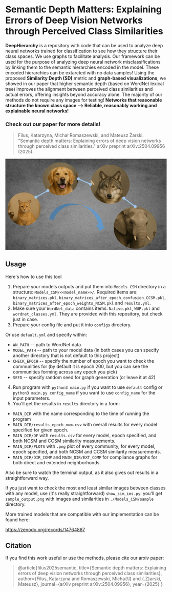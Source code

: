 # Semantic Depth Matters: Explaining Errors of Deep Vision Networks through Perceived Class Similarities

**DeepHierarchy** is a repository with code that can be used to analyze deep neural networks trained for classification to see how they structure their class spaces. We use graphs to facilitate analysis. Our framework can be used for the purpose of analyzing deep neural network misclassifications by linking them to the semantic hierarchies encoded in the model. These encoded hierarchies can be extarcted with no data samples! Using the proposed **Similarity Depth (SD)** metric and **graph-based visualizations**, we showed in our paper that higher semantic depth (based on WordNet lexical tree) improves the alignment between perceived class similarities and actual errors, offering insights beyond accuracy alone. The majority of our methods do not require any images for testing! **Networks that reasonable structure the known class space --> Reliable, reasonably working and explainable neural networks!**

### Check out our paper for more details!

> Filus, Katarzyna, Michał Romaszewski, and Mateusz Żarski. "Semantic depth matters: Explaining errors of deep vision networks through perceived class similarities." arXiv preprint arXiv:2504.09956 (2025).

![Graphical example of the results](graph_pic.png)

## Usage

Here's how to use this tool

1. Prepare your models outputs and put them into `Models_CSM` directory in a structure: `Models_CSM/<<model_name>>/`. Required items are: `binary_matrices.pkl`, `binary_matrices_after_epoch_confusion_CCSM.pkl`, `binary_matrices_after_epoch_weights_NCSM.pkl` and `results.yml`.
2. Make sure your `WordNet_data` contains items: `Native.pkl`, `WUP.pkl` and `wordnet_classes.yml`. They are provided with this repository, but check just in case.
3. Prepare your config file and put it into `configs` directory.

Or use `default.yml` and specify within:

- `WN_PATH` -- path to WordNet data
- `MODEL_PATH` -- path to your model data (in both cases you can specify another directory that is not default to this project)
- `CHECK_EPOCH` -- specify the number of epoch you want to check the communities for (by default it is epoch 200, but you can see the communities forming across any epoch you pick)
- `SEED` -- specify random seed for graph generation (or leave it at 42)

4. Run program with `python3 main.py` if you want to use `default` config or `python3 main.py config_name` if you want to use `config_name` for the input parameters.
5. You'll get the results in `results` directory in a form:

- `MAIN_DIR` with the name corresponding to the time of running the program
- `MAIN_DIR/results_epoch_num.csv` with overall results for every model specified for given epoch.
- `MAIN_DIR/DF` with `results.csv` for every model, epoch specified, and both NCSM and CCSM similarity measurements.
- `MAIN_DIR/PLOTS` with `.png` plot of every community, for every model, epoch specified, and both NCSM and CCSM similarity measurements.
- `MAIN_DIR/DIR_COMP` and `MAIN_DIR/EXT_COMP` for compliance graphs for both direct and extended neighborhoods.

Also be sure to watch the terminal output, as it also gives out results in a straightforward way.

If you just want to check the most and least similar images between classes with any model, use (it's really straightforward) `show_sim_ims.py`: you'll get `sample_output.png` with images and similarities in `./Models_CSM/sample` directory.

More trained models that are compatible with our implementation can be found here:

https://zenodo.org/records/14764887

## Citation

If you find this work useful or use the methods, please cite our arxiv paper:

> @article{filus2025semantic,
  title={Semantic depth matters: Explaining errors of deep vision networks through perceived class similarities},
  author={Filus, Katarzyna and Romaszewski, Micha{\l} and {\.Z}arski, Mateusz},
  journal={arXiv preprint arXiv:2504.09956},
  year={2025}
}
